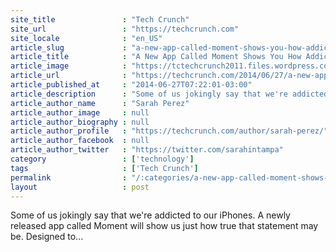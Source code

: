 ```yaml
---
site_title               : "Tech Crunch"
site_url                 : "https://techcrunch.com"
site_locale              : "en_US"
article_slug             : "a-new-app-called-moment-shows-you-how-addicted-you-are-to-your-iphone"
article_title            : "A New App Called Moment Shows You How Addicted You Are To Your iPhone"
article_image            : "https://tctechcrunch2011.files.wordpress.com/2014/06/screen-shot-2014-06-27-at-10-05-33-am.png?w=764&h=400&crop=1"
article_url              : "https://techcrunch.com/2014/06/27/a-new-app-called-moment-shows-you-how-addicted-you-are-to-your-iphone/"
article_published_at     : "2014-06-27T07:22:01-03:00"
article_description      : "Some of us jokingly say that we're addicted to our iPhones. A newly released app called Moment will show us just how true that statement may be. Designed to..."
article_author_name      : "Sarah Perez"
article_author_image     : null
article_author_biography : null
article_author_profile   : "https://techcrunch.com/author/sarah-perez/"
article_author_facebook  : null
article_author_twitter   : "https://twitter.com/sarahintampa"
category                 : ['technology']
tags                     : ['Tech Crunch']
permalink                : "/:categories/a-new-app-called-moment-shows-you-how-addicted-you-are-to-your-iphone/"
layout                   : post
---
```


Some of us jokingly say that we're addicted to our iPhones. A newly released app called Moment will show us just how true that statement may be. Designed to...
